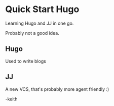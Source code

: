 # Quick Start Hugo

Learning Hugo and JJ in one go.

Probably not a good idea.

## Hugo

Used to write blogs

## JJ

A new VCS, that's probably more agent friendly :)

-keith

